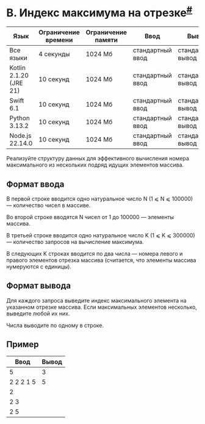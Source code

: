 # B. Индекс максимума на отрезке<sup>[#](https://contest.yandex.ru/contest/74966/problems/B/)</sup>

| Язык                   | Ограничение времени | Ограничение памяти | Ввод             | Вывод             |
|------------------------|---------------------|--------------------|------------------|-------------------|
| Все языки              | 4 секунды           | 1024 Мб            | стандартный ввод | стандартный вывод |
| Kotlin 2.1.20 (JRE 21) | 10 секунд           | 1024 Мб            | стандартный ввод | стандартный вывод |
| Swift 6.1              | 10 секунд           | 1024 Мб            | стандартный ввод | стандартный вывод |
| Python 3.13.2          | 10 секунд           | 1024 Мб            | стандартный ввод | стандартный вывод |
| Node.js 22.14.0        | 10 секунд           | 1024 Мб            | стандартный ввод | стандартный вывод |

Реализуйте структуру данных для эффективного вычисления номера максимального из нескольких подряд идущих элементов массива.

## Формат ввода

В первой строке вводится одно натуральное число N (1 ⩽ N ⩽ 100000) — количество чисел в массиве.

Во второй строке вводятся N чисел от 1 до 100000 — элементы массива.

В третьей строке вводится одно натуральное число K (1 ⩽ K ⩽ 300000) — количество запросов на вычисление максимума.

В следующих K строках вводится по два числа — номера левого и правого элементов отрезка массива (считается, что элементы массива нумеруются с единицы).

## Формат вывода

Для каждого запроса выведите индекс максимального элемента на указанном отрезке массива. Если максимальных элементов несколько, выведите любой их них.

Числа выводите по одному в строке.

## Пример

| Ввод      | Вывод |
|-----------|-------|
| 5         |     3 |
| 2 2 2 1 5 |     5 |
| 2         |       |
| 2 3       |       |
| 2 5       |       |
